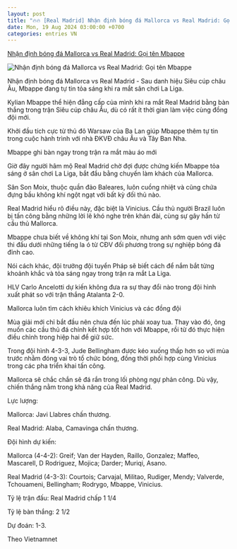 ```yaml
---
layout: post
title: "🔥🔥 [Real Madrid] Nhận định bóng đá Mallorca vs Real Madrid: Gọi tên Mbappe"
date: Mon, 19 Aug 2024 03:00:00 +0700
categories: entries VN
---
```

[Nhận định bóng đá Mallorca vs Real Madrid: Gọi tên Mbappe](https://baoangiang.com.vn/nhan-dinh-bong-da-mallorca-vs-real-madrid-goi-ten-mbappe-a403169.html)

![Nhận định bóng đá Mallorca vs Real Madrid: Gọi tên Mbappe](https://images.baoangiang.com.vn/image/news/2024/20240818/thumbnail/750x450/nhan-dinh-bong-da-ma_9789_1723964962.jpg)

Nhận định bóng đá Mallorca vs Real Madrid - Sau danh hiệu Siêu cúp châu Âu, Mbappe đang tự tin tỏa sáng khi ra mắt sân chơi La Liga.

Kylian Mbappe thể hiện đẳng cấp của mình khi ra mắt Real Madrid bằng bàn thắng trong trận Siêu cúp châu Âu, dù có rất ít thời gian làm việc cùng đồng đội mới.

Khởi đầu tích cực từ thủ đô Warsaw của Ba Lan giúp Mbappe thêm tự tin trong cuộc hành trình với nhà ĐKVĐ châu Âu và Tây Ban Nha.

Mbappe ghi bàn ngay trong trận ra mắt màu áo mới

Giờ đây người hâm mộ Real Madrid chờ đợi được chứng kiến Mbappe tỏa sáng ở sân chơi La Liga, bắt đầu bằng chuyến làm khách của Mallorca.

Sân Son Moix, thuộc quần đảo Baleares, luôn cuồng nhiệt và cũng chứa đựng bầu không khí ngột ngạt với bất kỳ đối thủ nào.

Real Madrid hiểu rõ điều này, đặc biệt là Vinicius. Cầu thủ người Brazil luôn bị tấn công bằng những lời lẽ khó nghe trên khán đài, cùng sự gây hấn từ cầu thủ Mallorca.

Mbappe chưa biết về không khí tại Son Moix, nhưng anh sớm quen với việc thi đấu dưới những tiếng la ó từ CĐV đối phương trong sự nghiệp bóng đá đỉnh cao.

Nói cách khác, đội trưởng đội tuyển Pháp sẽ biết cách để nắm bắt từng khoảnh khắc và tỏa sáng ngay trong trận ra mắt La Liga.

HLV Carlo Ancelotti dự kiến không đưa ra sự thay đổi nào trong đội hình xuất phát so với trận thắng Atalanta 2-0.

Mallorca luôn tìm cách khiêu khích Vinicius và các đồng đội

Mùa giải mới chỉ bắt đầu nên chưa đến lúc phải xoay tua. Thay vào đó, ông muốn các cầu thủ đá chính kết hợp tốt hơn với Mbappe, rồi từ đó thực hiện điều chỉnh trong hiệp hai để giữ sức.

Trong đội hình 4-3-3, Jude Bellingham được kéo xuống thấp hơn so với mùa trước nhằm đóng vai trò tổ chức bóng, đồng thời phối hợp cùng Vinicius trong các pha triển khai tấn công.

Mallorca sẽ chắc chắn sẽ đá rắn trong lối phòng ngự phản công. Dù vậy, chiến thắng nằm trong khả năng của Real Madrid.

Lực lượng:

Mallorca: Javi Llabres chấn thương.

Real Madrid: Alaba, Camavinga chấn thương.

Đội hình dự kiến:

Mallorca (4-4-2): Greif; Van der Hayden, Raillo, Gonzalez; Maffeo, Mascarell, D Rodriguez, Mojica; Darder; Muriqi, Asano.

Real Madrid (4-3-3): Courtois; Carvajal, Militao, Rudiger, Mendy; Valverde, Tchouameni, Bellingham; Rodrygo, Mbappe, Vinicius.

Tỷ lệ trận đấu: Real Madrid chấp 1 1/4

Tỷ lệ bàn thắng: 2 1/2

Dự đoán: 1-3.

Theo Vietnamnet

